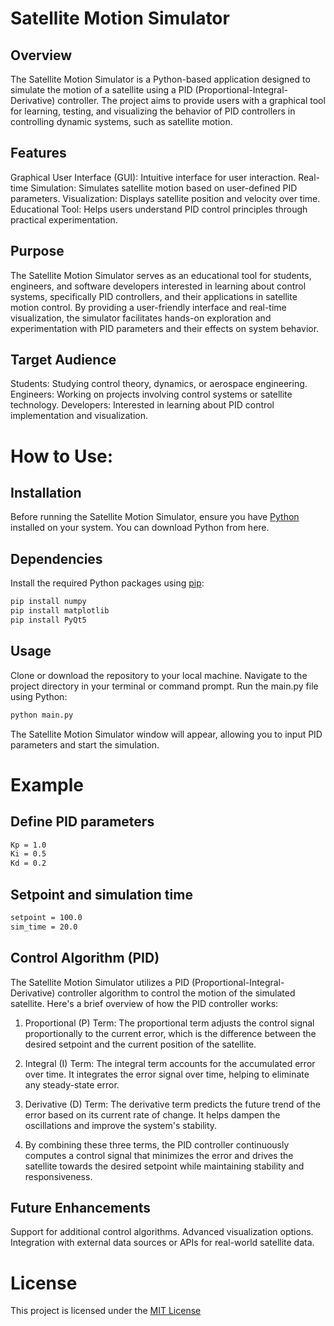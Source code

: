 # Satellite Motion Simulator

## Overview

The Satellite Motion Simulator is a Python-based application designed to simulate the motion of a satellite using a PID (Proportional-Integral-Derivative) controller. The project aims to provide users with a graphical tool for learning, testing, and visualizing the behavior of PID controllers in controlling dynamic systems, such as satellite motion.

## Features

Graphical User Interface (GUI): Intuitive interface for user interaction.
Real-time Simulation: Simulates satellite motion based on user-defined PID parameters.
Visualization: Displays satellite position and velocity over time.
Educational Tool: Helps users understand PID control principles through practical experimentation.

## Purpose

The Satellite Motion Simulator serves as an educational tool for students, engineers, and software developers interested in learning about control systems, specifically PID controllers, and their applications in satellite motion control. By providing a user-friendly interface and real-time visualization, the simulator facilitates hands-on exploration and experimentation with PID parameters and their effects on system behavior.

## Target Audience

Students: Studying control theory, dynamics, or aerospace engineering.
Engineers: Working on projects involving control systems or satellite technology.
Developers: Interested in learning about PID control implementation and visualization.

# How to Use:

## Installation

Before running the Satellite Motion Simulator, ensure you have [Python](https://www.python.org/downloads/) installed on your system. You can download Python from here.

## Dependencies

Install the required Python packages using [pip](https://pip.pypa.io/en/stable/):

```bash
pip install numpy 
pip install matplotlib
pip install PyQt5
```

## Usage

Clone or download the repository to your local machine.
Navigate to the project directory in your terminal or command prompt.
Run the main.py file using Python:

```bash
python main.py
```
The Satellite Motion Simulator window will appear, allowing you to input PID parameters and start the simulation.

# Example

## Define PID parameters

```bash
Kp = 1.0
Ki = 0.5
Kd = 0.2
```

## Setpoint and simulation time

```bash
setpoint = 100.0
sim_time = 20.0
```

## Control Algorithm (PID)

The Satellite Motion Simulator utilizes a PID (Proportional-Integral-Derivative) controller algorithm to control the motion of the simulated satellite. Here's a brief overview of how the PID controller works:

1. Proportional (P) Term: The proportional term adjusts the control signal proportionally to the current error, which is the difference between the desired setpoint and the current position of the satellite.

2. Integral (I) Term: The integral term accounts for the accumulated error over time. It integrates the error signal over time, helping to eliminate any steady-state error.

3. Derivative (D) Term: The derivative term predicts the future trend of the error based on its current rate of change. It helps dampen the oscillations and improve the system's stability.

4. By combining these three terms, the PID controller continuously computes a control signal that minimizes the error and drives the satellite towards the desired setpoint while maintaining stability and responsiveness.



## Future Enhancements

Support for additional control algorithms.
Advanced visualization options.
Integration with external data sources or APIs for real-world satellite data.

# License
This project is licensed under the [MIT License](https://github.com/Rashism/Satellite-Motion-Simulator-?tab=MIT-1-ov-file#)
